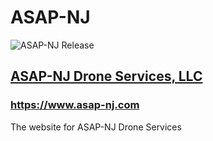 # ASAP-NJ
![ASAP-NJ Release](https://img.shields.io/badge/release-v1.0.0-blue.svg)
## [ASAP-NJ Drone Services, LLC](https://www.asap-nj.com)
### https://www.asap-nj.com
The website for ASAP-NJ Drone Services